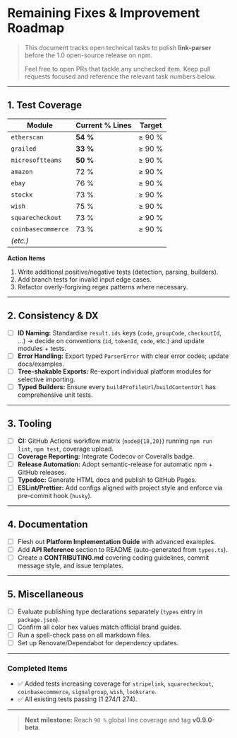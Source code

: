 # Remaining Fixes & Improvement Roadmap

> This document tracks open technical tasks to polish **link-parser** before the 1.0 open-source release on npm.
>
> Feel free to open PRs that tackle any unchecked item. Keep pull requests focused and reference the relevant task numbers below.

---

## 1. Test Coverage

| Module                | Current % Lines | Target |
|-----------------------|-----------------|--------|
| `etherscan`           | **54 %**        | ≥ 90 % |
| `grailed`             | **33 %**        | ≥ 90 % |
| `microsoftteams`      | **50 %**        | ≥ 90 % |
| `amazon`              | 72 %            | ≥ 90 % |
| `ebay`                | 76 %            | ≥ 90 % |
| `stockx`              | 73 %            | ≥ 90 % |
| `wish`                | 75 %            | ≥ 90 % |
| `squarecheckout`      | 73 %            | ≥ 90 % |
| `coinbasecommerce`    | 73 %            | ≥ 90 % |
| _(etc.)_              |                 |        |

**Action Items**
1. Write additional positive/negative tests (detection, parsing, builders).
2. Add branch tests for invalid input edge cases.
3. Refactor overly-forgiving regex patterns where necessary.

---

## 2. Consistency & DX

- [ ] **ID Naming:** Standardise `result.ids` keys (`code`, `groupCode`, `checkoutId`, …) → decide on conventions (`id`, `tokenId`, `code`, etc.) and update modules + tests.
- [ ] **Error Handling:** Export typed `ParserError` with clear error codes; update docs/examples.
- [ ] **Tree-shakable Exports:** Re-export individual platform modules for selective importing.
- [ ] **Typed Builders:** Ensure every `buildProfileUrl`/`buildContentUrl` has comprehensive unit tests.

---

## 3. Tooling

- [ ] **CI:** GitHub Actions workflow matrix (`node@{18,20}`) running `npm run lint`, `npm test`, coverage upload.
- [ ] **Coverage Reporting:** Integrate Codecov or Coveralls badge.
- [ ] **Release Automation:** Adopt semantic-release for automatic npm + GitHub releases.
- [ ] **Typedoc:** Generate HTML docs and publish to GitHub Pages.
- [ ] **ESLint/Prettier:** Add configs aligned with project style and enforce via pre-commit hook (`husky`).

---

## 4. Documentation

- [ ] Flesh out **Platform Implementation Guide** with advanced examples.
- [ ] Add **API Reference** section to README (auto-generated from `types.ts`).
- [ ] Create a **CONTRIBUTING.md** covering coding guidelines, commit message style, and issue templates.

---

## 5. Miscellaneous

- [ ] Evaluate publishing type declarations separately (`types` entry in `package.json`).
- [ ] Confirm all color hex values match official brand guides.
- [ ] Run a spell-check pass on all markdown files.
- [ ] Set up Renovate/Dependabot for dependency updates.

---

### Completed Items

- ✅ Added tests increasing coverage for `stripelink`, `squarecheckout`, `coinbasecommerce`, `signalgroup`, `wish`, `looksrare`.
- ✅ All existing tests passing (1 274/1 274).

---

> **Next milestone:** Reach `90 %` global line coverage and tag **v0.9.0-beta**. 
